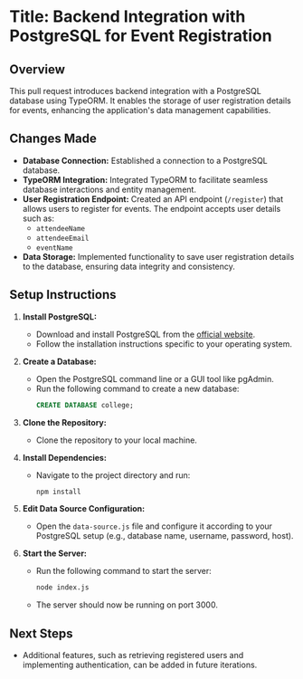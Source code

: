 # Title: Backend Integration with PostgreSQL for Event Registration

## Overview
This pull request introduces backend integration with a PostgreSQL database using TypeORM. It enables the storage of user registration details for events, enhancing the application's data management capabilities.

## Changes Made
- **Database Connection:** Established a connection to a PostgreSQL database.
- **TypeORM Integration:** Integrated TypeORM to facilitate seamless database interactions and entity management.
- **User Registration Endpoint:** Created an API endpoint (`/register`) that allows users to register for events. The endpoint accepts user details such as:
  - `attendeeName`
  - `attendeeEmail`
  - `eventName`
- **Data Storage:** Implemented functionality to save user registration details to the database, ensuring data integrity and consistency.

## Setup Instructions
1. **Install PostgreSQL:**
   - Download and install PostgreSQL from the [official website](https://www.postgresql.org/download/).
   - Follow the installation instructions specific to your operating system.

2. **Create a Database:**
   - Open the PostgreSQL command line or a GUI tool like pgAdmin.
   - Run the following command to create a new database:
     ```sql
     CREATE DATABASE college;
     ```

3. **Clone the Repository:**
   - Clone the repository to your local machine.

4. **Install Dependencies:**
   - Navigate to the project directory and run:
     ```bash
     npm install
     ```

5. **Edit Data Source Configuration:**
   - Open the `data-source.js` file and configure it according to your PostgreSQL setup (e.g., database name, username, password, host).

6. **Start the Server:**
   - Run the following command to start the server:
     ```bash
     node index.js
     ```
   - The server should now be running on port 3000.

## Next Steps
- Additional features, such as retrieving registered users and implementing authentication, can be added in future iterations.
